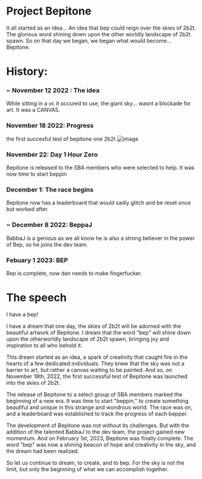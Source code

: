 # Project Bepitone

It all started as an idea... An idea that bep could reign over the skies of 2b2t. The glorious word shining down upon the other worldly landscape of 2b2t spawn. So on that day we began, we began what would become... Bepitone.


# History:

### ~ November 12 2022 : The idea
While sitting in a vc it occured to use, the giant sky... wasnt a blockade for art. It was a CANVAS. 

### November 18 2022: Progress
the first succesful test of bepitone one 2b2t
![image](https://user-images.githubusercontent.com/53373788/216406268-92a84e2c-89d0-486d-b6a4-59f5b13b401a.png)

### November 22: Day 1 Hour Zero
Bepitone is released to the SBA members who were selected to help. It was now time to start beppin

### December 1: The race begins
Bepitone now has a leaderboard that would sadly glitch and be reset once but worked after.

### ~ December 8 2022: BeppaJ
BabbaJ is a genious as we all know he is also a strong believer in the power of Bep, so he joins the dev team.

### Febuary 1 2023: BEP
Bep is complete, now dan needs to make fingerfucker.


# The speech
I have a bep!

I have a dream that one day, the skies of 2b2t will be adorned with the beautiful artwork of Bepitone. I dream that the word "bep" will shine down upon the otherworldly landscape of 2b2t spawn, bringing joy and inspiration to all who behold it.

This dream started as an idea, a spark of creativity that caught fire in the hearts of a few dedicated individuals. They knew that the sky was not a barrier to art, but rather a canvas waiting to be painted. And so, on November 18th, 2022, the first successful test of Bepitone was launched into the skies of 2b2t.

The release of Bepitone to a select group of SBA members marked the beginning of a new era. It was time to start "beppin," to create something beautiful and unique in this strange and wondrous world. The race was on, and a leaderboard was established to track the progress of each bepper.

The development of Bepitone was not without its challenges. But with the addition of the talented BabbaJ to the dev team, the project gained new momentum. And on February 1st, 2023, Bepitone was finally complete. The word "bep" was now a shining beacon of hope and creativity in the sky, and the dream had been realized.

So let us continue to dream, to create, and to bep. For the sky is not the limit, but only the beginning of what we can accomplish together.
